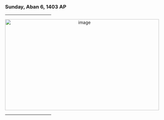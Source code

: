 <div display="table">
  <h3 color="blue" > Sunday, Aban 6, 1403 AP </h3>
  <div width="30%">
  <hr width="30%" height="1px">
</div>
</div>
  <div align="center" background-color="red" height="300px" width="100%" >
  <img src="programming.jpg" alt="image" height="300px" width="100%" border-radius="20%" />
</div>
<div width="30%">
  <hr width="30%" height="1px">
</div>
<a href="https://skillicons.dev/icons?i=html,css,docker,git,github,bootstrap,laravel"></a>
